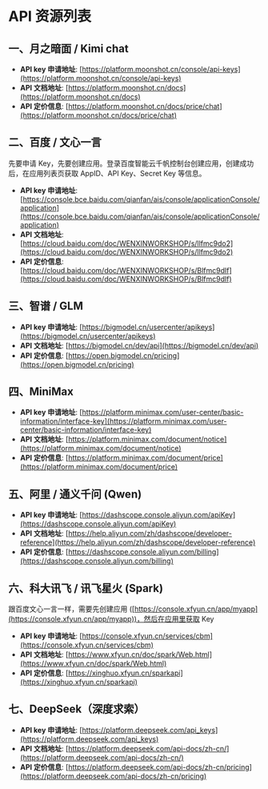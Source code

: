 # API 资源列表

## 一、月之暗面 / Kimi chat
- **API key 申请地址**: [https://platform.moonshot.cn/console/api-keys](https://platform.moonshot.cn/console/api-keys)
- **API 文档地址**: [https://platform.moonshot.cn/docs](https://platform.moonshot.cn/docs)
- **API 定价信息**: [https://platform.moonshot.cn/docs/price/chat](https://platform.moonshot.cn/docs/price/chat)

## 二、百度 / 文心一言
先要申请 Key，先要创建应用。登录百度智能云千帆控制台创建应用，创建成功后，在应用列表页获取 AppID、API Key、Secret Key 等信息。
- **API key 申请地址**: [https://console.bce.baidu.com/qianfan/ais/console/applicationConsole/application](https://console.bce.baidu.com/qianfan/ais/console/applicationConsole/application)
- **API 文档地址**: [https://cloud.baidu.com/doc/WENXINWORKSHOP/s/llfmc9do2](https://cloud.baidu.com/doc/WENXINWORKSHOP/s/llfmc9do2)
- **API 定价信息**: [https://cloud.baidu.com/doc/WENXINWORKSHOP/s/Blfmc9dlf](https://cloud.baidu.com/doc/WENXINWORKSHOP/s/Blfmc9dlf)

## 三、智谱 / GLM
- **API key 申请地址**: [https://bigmodel.cn/usercenter/apikeys](https://bigmodel.cn/usercenter/apikeys)
- **API 文档地址**: [https://bigmodel.cn/dev/api](https://bigmodel.cn/dev/api)
- **API 定价信息**: [https://open.bigmodel.cn/pricing](https://open.bigmodel.cn/pricing)

## 四、MiniMax
- **API key 申请地址**: [https://platform.minimax.com/user-center/basic-information/interface-key](https://platform.minimax.com/user-center/basic-information/interface-key)
- **API 文档地址**: [https://platform.minimax.com/document/notice](https://platform.minimax.com/document/notice)
- **API 定价信息**: [https://platform.minimax.com/document/price](https://platform.minimax.com/document/price)

## 五、阿里 / 通义千问 (Qwen)
- **API key 申请地址**: [https://dashscope.console.aliyun.com/apiKey](https://dashscope.console.aliyun.com/apiKey)
- **API 文档地址**: [https://help.aliyun.com/zh/dashscope/developer-reference](https://help.aliyun.com/zh/dashscope/developer-reference)
- **API 定价信息**: [https://dashscope.console.aliyun.com/billing](https://dashscope.console.aliyun.com/billing)

## 六、科大讯飞 / 讯飞星火 (Spark)
跟百度文心一言一样，需要先创建应用 ([https://console.xfyun.cn/app/myapp](https://console.xfyun.cn/app/myapp))，然后在应用里获取 Key
- **API key 申请地址**: [https://console.xfyun.cn/services/cbm](https://console.xfyun.cn/services/cbm)
- **API 文档地址**: [https://www.xfyun.cn/doc/spark/Web.html](https://www.xfyun.cn/doc/spark/Web.html)
- **API 定价信息**: [https://xinghuo.xfyun.cn/sparkapi](https://xinghuo.xfyun.cn/sparkapi)

## 七、DeepSeek（深度求索）
- **API key 申请地址**: [https://platform.deepseek.com/api_keys](https://platform.deepseek.com/api_keys)
- **API 文档地址**: [https://platform.deepseek.com/api-docs/zh-cn/](https://platform.deepseek.com/api-docs/zh-cn/)
- **API 定价信息**: [https://platform.deepseek.com/api-docs/zh-cn/pricing](https://platform.deepseek.com/api-docs/zh-cn/pricing)
